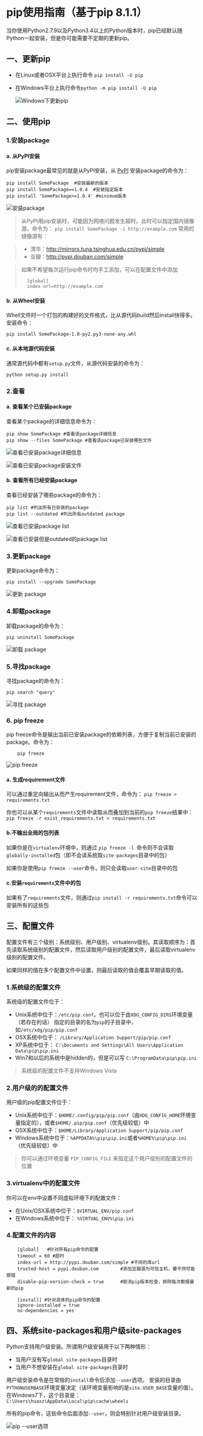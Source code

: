 # pip使用指南（基于pip 8.1.1）

当你使用Python2.7.9以及Python3.4以上的Python版本时，pip已经默认随Python一起安装，但是你可能需要不定期的更新pip。

## 一、更新pip

* 在Linux或者OSX平台上执行命令 `pip install -U pip`
* 在Windows平台上执行命令`python -m pip install -U pip`

  ![Windows下更新pip](./imgs/pip/update.JPG)

## 二、使用pip

### 1.安装package
#### a. 从PyPI安装

pip安装package最常见的就是从PyPI安装，从 [PyPI](http://pypi.python.org/pypi/) 安装package的命令为：

	pip install SomePackage  #安装最新的版本
	pip install SomePackage==1.0.4  #安装指定版本
	pip install 'SomePackage>=1.0.4' #minimum版本

  ![安装package](./imgs/pip/install_package.JPG)

>从PyPI用pip安装时，可能因为网络问题发生超时。此时可以指定国内镜像源，命令为：
>`pip install SomePackage -i http://example.com`
>常用的镜像源有：

>* 清华：http://mirrors.tuna.tsinghua.edu.cn/pypi/simple
>* 豆瓣：http://pypi.douban.com/simple 
	
>如果不希望每次运行pip命令时均手工添加，可以在配置文件中添加
>
>		[global]
>		index-url=http://example.com
>
	
#### b. 从Wheel安装
Whell文件时一个打包的构建好的文件格式，比从源代码build然后install快得多。安装命令：

	pip install SomePackage-1.0-py2.py3-none-any.whl

#### c. 从本地源代码安装
通常源代码中都有`setup.py`文件，从源代码安装的命令为：

	python setup.py install

### 2.查看
#### a. 查看某个已安装package
查看某个package的详细信息命令为：

	pip show SomePackage #查看该package详细信息
	pip show --files SomePackage #查看该package已安装哪些文件

  ![查看已安装package详细信息](./imgs/pip/show_package.JPG)

  ![查看已安装package安装文件](./imgs/pip/show_package_detail.JPG)

#### b. 查看所有已经安装package
查看已经安装了哪些package的命令为：

	pip list #列出所有已安装的package
	pip list --outdated #列出所有outdated package

  ![查看已安装package list](./imgs/pip/list_package.JPG)

  ![查看已安装但是outdated的package list](./imgs/pip/list_outdatedpackage.JPG)


### 3.更新package
更新package命令为：

	pip install --upgrade SomePackage

  ![更新 package](./imgs/pip/update_package.JPG)


### 4.卸载package

卸载package的命令为：

	pip uninstall SomePackage

  ![卸载 package](./imgs/pip/uninstall_package.JPG)

### 5.寻找package
寻找package的命令为：

	pip search "query"

  ![寻找 package](./imgs/pip/search_package.JPG)

### 6. pip freeze
pip freeze命令是输出当前已安装package的依赖列表，方便于复制当前已安装的package。命令为：

		pip freeze

  ![pip freeze](./imgs/pip/freeze_package.JPG)

#### a. 生成requirement文件
可以通过重定向输出从而产生requirement文件，命令为： `pip freeze > requirements.txt`

你也可以从某个`requirements`文件中读取从而叠加到当前的`pip freeze`结果中：
 `pip freeze -r exist_requirements.txt > requirements.txt`

#### b.不输出全局的包列表
如果你是在`virtualenv`环境中，则通过 `pip freeze -l `命令则不会读取`globally-installed`包（即不会读系统取`site-packages`目录中的包）

如果你是使用`pip freeze --user`命令，则只会读取`user-site`目录中的包

#### c.安装`requirements`文件中的包

如果有了`requirements`文件，则通过`pip install -r requirements.txt`命令可以安装所有的这些包
 
## 三、配置文件
配置文件有三个级别：系统级别、用户级别、virtualenv级别。其读取顺序为：首先读取系统级别的配置文件，然后读取用户级别的配置文件，最后读取virtualenv级别的配置文件。

如果同样的值在多个配置文件中设置，则最后读取的值会覆盖早期读取的值。

### 1.系统级的配置文件
系统级的配置文件位于：

* Unix系统中位于：`/etc/pip.conf`。也可以位于由`XDG_CONFIG_DIRS`环境变量（若存在的话）
  指定的目录的名为`pip`的子目录中，如`/etc/xdg/pip/pip.conf`
* OSX系统中位于： `/Library/Application Support/pip/pip.conf`
* XP系统中位于： 
  `C:\Documents and Settings\All Users\Application Data\pip\pip.ini`
* Win7和以后的系统中是hidden的，但是可以写 `C:\ProgramData\pip\pip.ini`

> 系统级的配置文件不支持Windows Vista

### 2.用户级的的配置文件
用户级的pip配置文件位于：

* Unix系统中位于：`$HOME/.config/pip/pip.conf`（由`XDG_CONFIG_HOME`环境变量指定的），或者`$HOME/.pip/pip.conf`（优先级较低）中
* OSX系统中位于：`$HOME/Library/Application Support/pip/pip.conf`
* Windows系统中位于：`%APPDATA%\pip\pip.ini`或者`%HOME%\pip\pip.ini`（优先级较低）中

> 你可以通过环境变量 `PIP_CONFIG_FILE`  来指定这个用户级别的配置文件的位置

### 3.virtualenv中的配置文件
你可以在env中设置不同虚拟环境下的配置文件：

* 在Unix/OSX系统中位于：`$VIRTUAL_ENV/pip.conf`
* 在Windows系统中位于： `%VIRTUAL_ENV%\pip.ini`

### 4.配置文件的内容

		[global]   #针对所有pip命令的配置
		timeout = 60 #超时
		index-url = http://pypi.douban.com/simple #不同的库url
		trusted-host = pypi.douban.com        #添加豆瓣源为可信主机，要不然可能报错
		disable-pip-version-check = true      #取消pip版本检查，排除每次都报最新的pip

		[install] #针对具体的pip命令的配置
		ignore-installed = true
		no-dependencies = yes

## 四、系统site-packages和用户级site-packages

Python支持用户级安装。所谓用户级安装用于以下两种情形：

* 当用户没有写`global site-packages`目录时
* 当用户不想安装在`global site-packages`目录时

用户级安装命令是在常规的`install`命令后添加`--user`选项。
安装的目录由`PYTHONUSERBASE`环境变量决定（该环境变量影响的是`site.USER_BASE`变量的值）。在Windows7下，这个目录是：`C:\Users\huaxz\AppData\Local\pip\cache\wheels`

所有的pip命令，这些命令后面添加`--user`，则会特别针对用户级安装目录。

  ![pip --user选项](./imgs/pip/user_options.JPG) 


